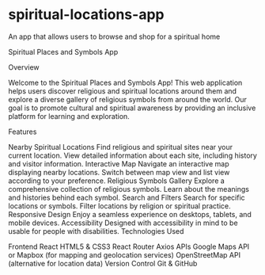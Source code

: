 # spiritual-locations-app
An app that allows users to browse and shop for a spiritual home

Spiritual Places and Symbols App

Overview

Welcome to the Spiritual Places and Symbols App! This web application helps users discover religious and spiritual locations around them and explore a diverse gallery of religious symbols from around the world. Our goal is to promote cultural and spiritual awareness by providing an inclusive platform for learning and exploration.

Features

Nearby Spiritual Locations
Find religious and spiritual sites near your current location.
View detailed information about each site, including history and visitor information.
Interactive Map
Navigate an interactive map displaying nearby locations.
Switch between map view and list view according to your preference.
Religious Symbols Gallery
Explore a comprehensive collection of religious symbols.
Learn about the meanings and histories behind each symbol.
Search and Filters
Search for specific locations or symbols.
Filter locations by religion or spiritual practice.
Responsive Design
Enjoy a seamless experience on desktops, tablets, and mobile devices.
Accessibility
Designed with accessibility in mind to be usable for people with disabilities.
Technologies Used

Frontend
React
HTML5 & CSS3
React Router
Axios
APIs
Google Maps API or Mapbox (for mapping and geolocation services)
OpenStreetMap API (alternative for location data)
Version Control
Git & GitHub
